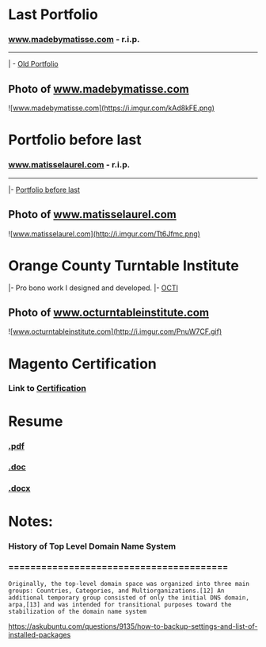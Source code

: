 # Last Portfolio
### www.madebymatisse.com - r.i.p.
--------------------------------------------------------------------------
| - [Old Portfolio](http://ec2-54-213-215-90.us-west-2.compute.amazonaws.com)

## Photo of www.madebymatisse.com
![www.madebymatisse.com](https://i.imgur.com/kAd8kFE.png)

# Portfolio before last
### www.matisselaurel.com - r.i.p.
--------------------------------------------------------------------------
|- [Portfolio before last](https://web.archive.org/web/20110208114037/http://www.matisselaurel.com)

## Photo of www.matisselaurel.com
![www.matisselaurel.com](http://i.imgur.com/Tt6Jfmc.png)

# Orange County Turntable Institute
|- Pro bono work I designed and developed.
|- [OCTI](https://web.archive.org/web/20131014054640/http://www.octurntableinstitute.com/)

## Photo of www.octurntableinstitute.com
![www.octurntableinstitute.com](http://i.imgur.com/PnuW7CF.gif)

# Magento Certification
### Link to [Certification](https://u.magento.com/certification/directory/dev/838783/)

# Resume
### [.pdf](https://github.com/matisselaurel/portfolio/blob/master/MatisseLaurel_Resume.2k18.pdf)
### [.doc](https://github.com/matisselaurel/portfolio/blob/master/MatisseLaurel_Resume.2k18.doc)
### [.docx](https://github.com/matisselaurel/portfolio/blob/master/MatisseLaurel_Resume.2k18.docx)

# Notes:

### History of Top Level Domain Name System
### ========================================
    Originally, the top-level domain space was organized into three main groups: Countries, Categories, and Multiorganizations.[12] An additional temporary group consisted of only the initial DNS domain, arpa,[13] and was intended for transitional purposes toward the stabilization of the domain name system

https://askubuntu.com/questions/9135/how-to-backup-settings-and-list-of-installed-packages

